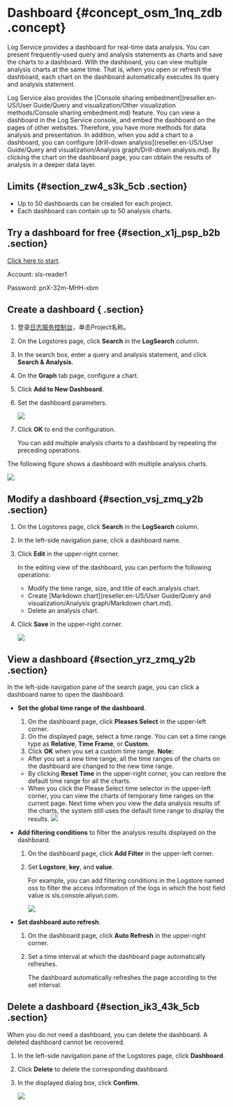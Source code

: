 # Dashboard {#concept_osm_1nq_zdb .concept}

Log Service provides a dashboard for real-time data analysis. You can present frequently-used query and analysis statements as charts and save the charts to a dashboard. With the dashboard, you can view multiple analysis charts at the same time. That is, when you open or refresh the dashboard, each chart on the dashboard automatically executes its query and analysis statement.

Log Service also provides the [Console sharing embedment](reseller.en-US/User Guide/Query and visualization/Other visualization methods/Console sharing embedment.md) feature. You can view a dashboard in the Log Service console, and embed the dashboard on the pages of other websites. Therefore, you have more methods for data analysis and presentation. In addition, when you add a chart to a dashboard, you can configure [drill-down analysis](reseller.en-US/User Guide/Query and visualization/Analysis graph/Drill-down analysis.md). By clicking the chart on the dashboard page, you can obtain the results of analysis in a deeper data layer.

## Limits {#section_zw4_s3k_5cb .section}

-   Up to 50 dashboards can be created for each project.
-   Each dashboard can contain up to 50 analysis charts.

## Try a dashboard for free {#section_x1j_psp_b2b .section}

[Click here to start](https://signin-intl.aliyun.com/5806626462014816/login.htm?spm=5176.2020520153.10101.d1.61ee4945N5maW3&callback=https%3A%2F%2Fsls.console.aliyun.com%2Fnext%2Fproject%2Fmuzi-intl-hangzhou%2Fdashboard%2Fdashboard-show%3F).

Account: sls-reader1

Password: pnX-32m-MHH-xbm

## Create a dashboard { .section}

1.  登录[日志服务控制台](https://partners-intl.console.aliyun.com/#/sls)，单击Project名称。
2.  On the Logstores page, click **Search** in the **LogSearch** column.
3.  In the search box, enter a query and analysis statement, and click **Search & Analysis**.
4.  On the **Graph** tab page, configure a chart.
5.  Click **Add to New Dashboard**.
6.  Set the dashboard parameters.

    ![](http://static-aliyun-doc.oss-cn-hangzhou.aliyuncs.com/assets/img/13143/15427017955695_en-US.png)

7.  Click **OK** to end the configuration.

    You can add multiple analysis charts to a dashboard by repeating the preceding operations.


The following figure shows a dashboard with multiple analysis charts.

![](http://static-aliyun-doc.oss-cn-hangzhou.aliyuncs.com/assets/img/13143/15427017955696_en-US.png)

## Modify a dashboard {#section_vsj_zmq_y2b .section}

1.  On the Logstores page, click **Search** in the **LogSearch** column.
2.  In the left-side navigation pane, click a dashboard name.
3.  Click **Edit** in the upper-right corner.

    In the editing view of the dashboard, you can perform the following operations:

    -   Modify the time range, size, and title of each analysis chart.
    -   Create [Markdown chart](reseller.en-US/User Guide/Query and visualization/Analysis graph/Markdown chart.md).
    -   Delete an analysis chart.
4.  Click **Save** in the upper-right corner.

    ![](http://static-aliyun-doc.oss-cn-hangzhou.aliyuncs.com/assets/img/13143/154270179510582_en-US.png)


## View a dashboard {#section_yrz_zmq_y2b .section}

In the left-side navigation pane of the search page, you can click a dashboard name to open the dashboard.

-   **Set the global time range of the dashboard**.

    1.  On the dashboard page, click **Pleases Select** in the upper-left corner.
    2.  On the displayed page, select a time range. You can set a time range type as **Relative**, **Time Frame**, or **Custom**.
    3.  Click **OK** when you set a custom time range.
    **Note:** 

    -   After you set a new time range, all the time ranges of the charts on the dashboard are changed to the new time range.
    -   By clicking **Reset Time** in the upper-right corner, you can restore the default time range for all the charts.
    -   When you click the Please Select time selector in the upper-left corner, you can view the charts of temporary time ranges on the current page. Next time when you view the data analysis results of the charts, the system still uses the default time range to display the results.
    ![](http://static-aliyun-doc.oss-cn-hangzhou.aliyuncs.com/assets/img/13143/154270179510785_en-US.png)

-   **Add filtering conditions** to filter the analysis results displayed on the dashboard.
    1.  On the dashboard page, click **Add Filter** in the upper-left corner.
    2.  Set **Logstore**, **key**, and **value**.

        For example, you can add filtering conditions in the Logstore named oss to filter the access information of the logs in which the host field value is sls.console.aliyun.com.

        ![](http://static-aliyun-doc.oss-cn-hangzhou.aliyuncs.com/assets/img/13143/154270179510583_en-US.png)

-   **Set dashboard auto refresh**.
    1.  On the dashboard page, click **Auto Refresh** in the upper-right corner.
    2.  Set a time interval at which the dashboard page automatically refreshes.

        The dashboard automatically refreshes the page according to the set interval.


## Delete a dashboard {#section_ik3_43k_5cb .section}

When you do not need a dashboard, you can delete the dashboard. A deleted dashboard cannot be recovered.

1.  In the left-side navigation pane of the Logstores page, click **Dashboard**.
2.  Click **Delete** to delete the corresponding dashboard.
3.  In the displayed dialog box, click **Confirm**.

    ![](http://static-aliyun-doc.oss-cn-hangzhou.aliyuncs.com/assets/img/13143/154270179510584_en-US.png)


